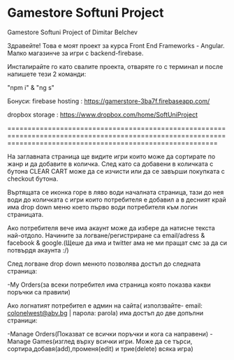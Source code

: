 # Gamestore Softuni Project
 Gamestore Softuni Project of Dimitar Belchev

Здравейте! Това е моят проект за курса Front End Frameworks - Angular. Малко магазинче за игри с backend-firebase.

Инсталирайте го като свалите проекта, отваряте го с терминал и после напишете тези 2 команди:

"npm i" & "ng s"

Бонуси:
firebase hosting : https://gamerstore-3ba7f.firebaseapp.com/

dropbox storage : https://www.dropbox.com/home/SoftUniProject

================================================================================================================================================================

На заглавната страница ще видите игри които може да сортирате по жанр и да добавите в количка. След като са добавени в количката с бутона CLEAR CART може да се изчисти или да се завърши покупката с checkout бутона.

Въртящата се иконка горе в ляво води началната страница, тази до нея води до количката с игри които потребителя е добавил а в десният край има drop down меню което първо води потребителя към логин страницата.

Ако потребителя вече има акаунт може да избере да натисне текста най-отдоло. Начините за логване/регистриране са email/adress & facebook & google.(Щеше да има и twitter ама не ми пращат смс за да си потвърдя акаунта :/)

След логване drop down менюто позволява достъп до следнaтa страницa: 

-My Orders(за всеки потребител има страница която показва какви поръчки са правили)

Ако логнатият потребител е админ на сайта( използвайте- email: colonelwest@abv.bg | парола: parola) има достъп до две допълни страници:

-Manage Orders(Показват се всички поръчки и кога са направени)
-Manage Games(изглед върху всички игри. Може да се търси, сортира,добавя(add),променя(edit) и трие(delete) всяка игра)
